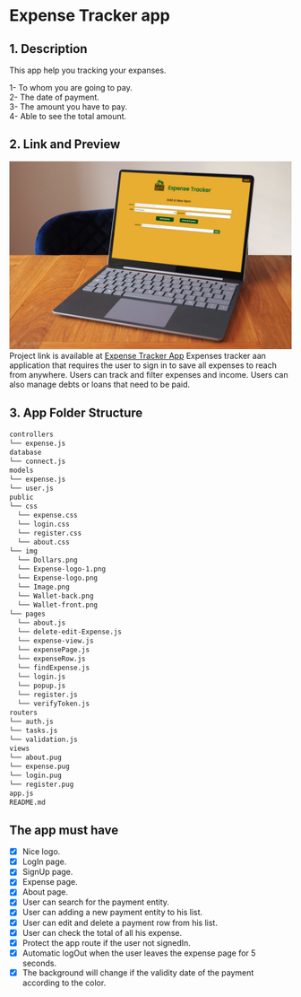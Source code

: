 # Expense Tracker app

## 1. Description

This app help you tracking your expanses.</br>

1- To whom you are going to pay.</br>
2- The date of payment.</br>
3- The amount you have to pay.</br>
4- Able to see the total amount.

## 2. Link and Preview

![App view](./public/img/Image.jpg)
Project link is available at [Expense Tracker App](https://pro-expense-tracker.herokuapp.com/login)
Expenses tracker aan application that requires the user to sign in to save all expenses to reach from anywhere. Users can track and filter expenses and income. Users can also manage debts or loans that need to be paid.

## 3. App Folder Structure

```text
controllers
└── expense.js
database
└── connect.js
models
└── expense.js
└── user.js
public
└── css
  └── expense.css
  └── login.css
  └── register.css
  └── about.css
└── img
  └── Dollars.png
  └── Expense-logo-1.png
  └── Expense-logo.png
  └── Image.png
  └── Wallet-back.png
  └── Wallet-front.png
└── pages
  └── about.js
  └── delete-edit-Expense.js
  └── expense-view.js
  └── expensePage.js
  └── expenseRow.js
  └── findExpense.js
  └── login.js
  └── popup.js
  └── register.js
  └── verifyToken.js
routers
└── auth.js
└── tasks.js
└── validation.js
views
└── about.pug
└── expense.pug
└── login.pug
└── register.pug
app.js
README.md
```

## The app must have

- [x] Nice logo.
- [x] LogIn page.
- [x] SignUp page.
- [x] Expense page.
- [x] About page.
- [x] User can search for the payment entity.
- [x] User can adding a new payment entity to his list.
- [x] User can edit and delete a payment row from his list.
- [x] User can check the total of all his expense.
- [x] Protect the app route if the user not signedIn.
- [x] Automatic logOut when the user leaves the expense page for 5 seconds.
- [x] The background will change if the validity date of the payment according to the color.
